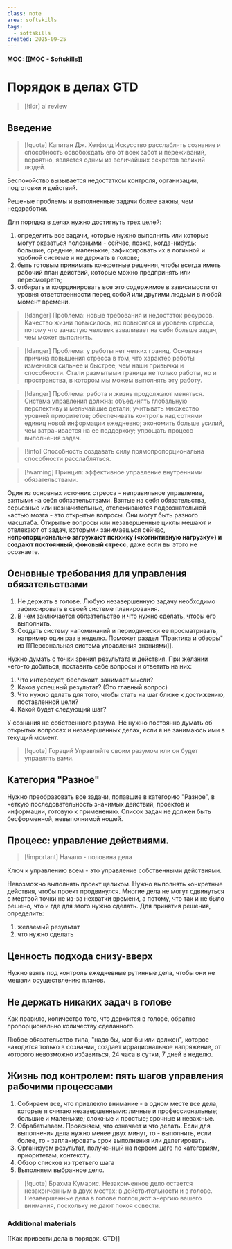 ```yaml
---
class: note
area: softskills
tags:
  - softskills
created: 2025-09-25
---
```

**MOC: [[MOC - Softskills]]**

# Порядок в делах GTD

> [!tldr] ai review
> 

## Введение

> [!quote] Капитан Дж. Хетфилд
> Искусство расслаблять сознание и способность освобождать его от всех забот и переживаний, вероятно, является одним из величайших секретов великий людей.

Беспокойство вызывается недостатком контроля, организации, подготовки и действий.

Решеные проблемы и выполненные задачи более важны, чем недоработки.

Для порядка в делах нужно достигнуть трех целей:
1. определить все задачи, которые нужно выполнить или которые могут оказаться полезными - сейчас, позже, когда-нибудь; большие, средние, маленькие; зафиксировать их в логичной и удобной системе и не держать в голове;
2. быть готовым принимать конкретные решения, чтобы всегда иметь рабочий план действий, которые можно предпринять или пересмотреть;
3. отбирать и координировать все это содержимое в зависимости от уровня ответственности перед собой или другими людьми в любой момент времени.

> [!danger] Проблема: новые требования и недостаток ресурсов.
> Качество жизни повысилось, но повысился и уровень стресса, потому что зачастую человек взваливает на себя больше задач, чем может выполнить.

> [!danger] Проблема: у работы нет четких границ.
> Основная причина повышения стресса в том, что характер работы изменился сильнее и быстрее, чем наши привычки и способности. Стали размытыми граница не только работы, но и пространства, в котором мы можем выполнять эту работу.

> [!danger] Проблема: работа и жизнь продолжают меняться.
> Система управления должна: объединять глобальную перспективу и мельчайшие детали; учитывать множество уровней приоритетов; обеспечивать контроль  над сотнями единиц новой информации ежедневно; экономить больше усилий, чем затрачивается на ее поддержку; упрощать процесс выполнения задач.

> [!info] Способность создавать силу прямопропорциональна способности расслабляться.

> [!warning] Принцип: эффективное управление внутренними обязательствами.

Один из основных источник стресса - неправильное управление, взятыми на себя обязательствами.
Взятые на себя обязательства, серьезные или незначительные, отслеживаются подсознательной частью мозга - это открытые вопросы. Они могут быть разного масштаба. Открытые вопросы или незавершенные циклы мешают и отвлекают от задач, которыми занимаешься сейчас, **непропорционально загружают психику («когнитивную нагрузку») и создают постоянный, фоновый стресс**, даже если вы этого не осознаете.

## Основные требования для управления обязательствами

1. Не держать в голове. Любую незавершенную задачу необходимо зафиксировать в своей системе планирования.
2. В чем заключается обязательство и что нужно сделать, чтобы его выполнить.
3. Создать систему напоминаний и периодически ее просматривать, например один раз в неделю. Поможет раздел "Практика и обзоры" из [[Персональная система управления знаниями]].

Нужно думать с точки зрения результата и действия. При желании чего-то добиться, поставить себе вопросы и ответить на них:
1. Что интересует, беспокоит, занимает мысли?
2. Каков успешный результат? (Это главный вопрос)
3. Что нужно делать для того, чтобы стать на шаг ближе к достижению, поставленной цели?
4. Какой будет следующий шаг?

У сознания не собственного разума.
Не нужно постоянно думать об открытых вопросах и незавершенных делах, если я не занимаюсь ими в текущий момент.

> [!quote] Гораций
> Управляйте своим разумом или он будет управлять вами.

## Категория "Разное"

Нужно преобразовать все задачи, попавшие в категорию "Разное", в четкую последовательность значимых действий, проектов и информации, готовую к применению.
Список задач не должен быть бесформенной, невыполнимой ношей.

## Процесс: управление действиями.

> [!important] Начало - половина дела

Ключ к управлению всем - это управление собственными действиями.

Невозможно выполнять проект целиком. Нужно выполнять конкретные действия, чтобы проект продвинулся.
Многие дела не могут сдвинуться с мертвой точки не из-за нехватки времени, а потому, что так и не было решено, что и где для этого нужно сделать. Для принятия решения, определить:
1. желаемый результат
2. что нужно сделать

## Ценность подхода снизу-вверх

Нужно взять под контроль ежедневные рутинные дела, чтобы они не мешали осуществлению планов.

## Не держать никаких задач в голове

Как правило, количество того, что держится в голове, обратно пропорционально количеству сделанного.

Любое обязательство типа, "надо бы, мог бы или должен", которое находится только в сознании, создает иррациональное напряжение, от которого невозможно избавиться, 24 часа в сутки, 7 дней в неделю.

## Жизнь под контролем: пять шагов управления рабочими процессами

1. Собираем все, что привлекло внимание - в одном месте все дела, которые я считаю незавершенными: личные и профессиональные; большие и маленькие; сложные и простые; срочные и неважные.
2. Обрабатываем. Проясняем, что означает и что делать. Если для выполнения дела нужно менее двух минут, то - выполнить, если более, то - запланировать срок выполнения или делегировать.
3. Организуем результат, полученный на первом шаге по категориям, приоритетам, контексту.
4. Обзор списков из третьего шага
5. Выполняем выбранное дело.

> [!quote] Брахма Кумарис.
> Незаконченное дело остается незаконченным в двух местах: в действительности и в голове. Незавершенные дела в голове поглощают энергию вашего внимания, поскольку не дают покоя совести.

### Additional materials

[[Как привести дела в порядок. GTD]]
